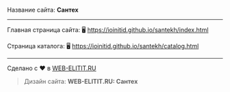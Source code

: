 Название сайта: **Сантех**

------------

Главная страница сайта: 🖥️ https://ioinitid.github.io/santekh/index.html

Страница каталога: 🖥️ https://ioinitid.github.io/santekh/catalog.html

------------

Сделано с ❤️ в [WEB-ELITIT.RU](https://www.web-elitit.ru "Web-elitit.ru")
> Дизайн сайта: **WEB-ELITIT.RU: Сантех**
